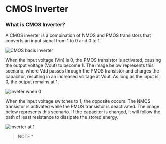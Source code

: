 # CMOS Inverter

### What is CMOS Inverter?

A CMOS inverter is a combination of NMOS and PMOS transistors that converts an input signal from 1 to 0 and 0 to 1.

![CMOS bacis inverter](https://github.com/user-attachments/assets/2e4f4823-ab49-40e1-949a-6e09fd4c74c2)

When the input voltage (Vin) is 0, the PMOS transistor is activated, causing the output voltage (Vout) to become 1. The image below represents this scenario, where Vdd passes through the PMOS transistor and charges the capacitor, resulting in an increased voltage at Vout. As long as the input is 0, the output remains at 1.

![inveter when 0](https://github.com/user-attachments/assets/28f732ea-a049-4373-af36-b48016b818ce)

When the input voltage switches to 1, the opposite occurs. The NMOS transistor is activated while the PMOS transistor is deactivated. The image below represents this scenario. If the capacitor is charged, it will follow the path of least resistance to dissipate the stored energy.

![inverter at 1](https://github.com/user-attachments/assets/8b95fb49-61f8-4d5c-98bc-3599026df8c6)

> NOTE
>  * 
